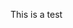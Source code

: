 <!DOCTYPE html>
<head>
  <title>hello world</title>
</head>
<body>
  <p>This is a test</p>
</body>
</html>

